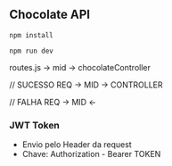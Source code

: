 ## Chocolate API

```
npm install
```

```
npm run dev
```

routes.js -> mid -> chocolateController

// SUCESSO
REQ -> MID -> CONTROLLER

// FALHA
REQ -> MID <-

### JWT Token

- Envio pelo Header da request
- Chave: Authorization - Bearer TOKEN
